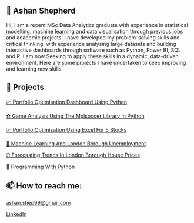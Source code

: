 ## 🧠 Ashan Shepherd

Hi, I am a recent MSc Data Analytics graduate with experience in statistical modelling, machine learning and data visualisation through previous jobs and academic projects. I have developed my problem-solving skills and critical thinking, with experience analysing large datasets and building interactive dashboards through software such as Python, Power BI, SQL and R. I am now Seeking to apply these skills in a dynamic, data-driven environment. Here are some projects I have undertaken to keep improving and learning new skills. 

## 📂 Projects

[📈 Portfolio Optimisation Dashboard Using Python](https://ashan-portfolio.github.io/ashan-portfolio/docs/Stocks_Portfolio_Dashboard.pdf)

[⚽️ Game Analysis Using The Mplsoccer Library In Python](https://ashan-portfolio.github.io/ashan-portfolio/docs/2024_Euros_Final_Analysis.pdf)

[📈 Portfolio Optimisation Using Excel For 5 Stocks](https://ashan-portfolio.github.io/ashan-portfolio/docs/portfolio_optimisation_5_stocks.pdf)

[🤖 Machine Learning And London Borough Unemployment](https://ashan-portfolio.github.io/ashan-portfolio/docs/Factors_which_affect_unemployment_rates_amongst_Boroughs_in_London.pdf)

[⏰ Forecasting Trends In London Borough House Prices](https://ashan-portfolio.github.io/ashan-portfolio/docs/Detecting_Structural_Breaks_and_Forecasting_Trends_in_London_Borough_House_Prices.pdf)

[🐍 Programming With Python](https://ashan-portfolio.github.io/ashan-portfolio/docs/Programming_Python.pdf)

## 📫 How to reach me:

ashan.shep99@gmail.com

[LinkedIn](https://www.linkedin.com/in/ashan-shepherd-73a44a201/)
